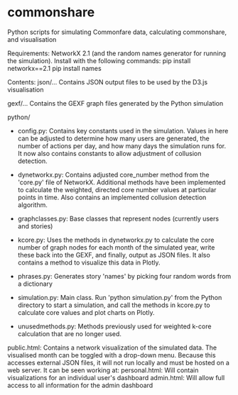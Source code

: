 # commonshare
Python scripts for simulating Commonfare data, calculating commonshare, and visualisation

Requirements:
NetworkX 2.1 (and the random names generator for running the simulation). Install with the following commands:
pip install networkx==2.1
pip install names

Contents:
json/...
Contains JSON output files to be used by the D3.js visualisation

gexf/...
Contains the GEXF graph files generated by the Python simulation

python/

- config.py: Contains key constants used in the simulation. Values in here can be adjusted to determine how many users are generated, the number of actions per day, and how many days the simulation runs for. It now also contains constants to allow adjustment of collusion detection.

- dynetworkx.py: Contains adjusted core_number method from the 'core.py' file of NetworkX. Additional methods have been implemented to calculate the weighted, directed core number values at particular points in time. Also contains an implemented collusion detection algorithm. 

- graphclasses.py: Base classes that represent nodes (currently users and stories)

- kcore.py: Uses the methods in dynetworkx.py to calculate the core number of graph nodes for each month of the simulated year, write these back into the GEXF, and finally, output as JSON files. It also contains a method to visualize this data in Plotly. 

- phrases.py: Generates story 'names' by picking four random words from a dictionary

- simulation.py: Main class. Run 'python simulation.py' from the Python directory to start a simulation, and call the methods in kcore.py to calculate core values and plot charts on Plotly.

- unusedmethods.py: Methods previously used for weighted k-core calculation that are no longer used.

public.html: Contains a network visualization of the simulated data. The visualised month can be toggled with a drop-down menu. Because this accesses external JSON files, it will not run locally and must be hosted on a web server. It can be seen working at:
personal.html: Will contain visualizations for an individual user's dashboard
admin.html: Will allow full access to all information for the admin dashboard
